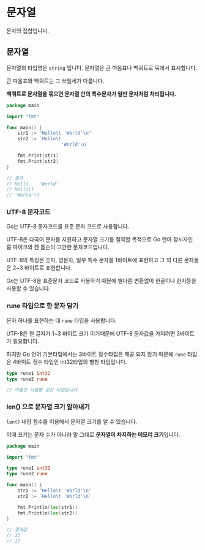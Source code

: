 # 문자열

문자의 집합입니다.



## 문자열

문자열의 타입명은 `string` 입니다. 문자열은 큰 따옴표나 백쿼트로 묶에서 표시합니다.

큰 따옴표와 백쿼트는 그 쓰임세가 다릅니다.

**백쿼트로 문자열을 묶으면 문자열 안의 특수문자가 일반 문자처럼 처리됩니다.**

```go
package main

import "fmt"

func main() {
	str1 := "Hello\t 'World'\n"
	str2 := `Hello\t 
					'World'\n`

	fmt.Print(str1)
	fmt.Print(str2)
}

// 결과
// Hello    'World'
// Hello\t 
// 'World'\n
```



### UTF-8 문자코드

Go는 UTF-8 문자코드를 표준 문자 코드로 사용합니다.

UTF-8은 다국어 문자를 지원하고 문자열 크기를 절약할 목적으로 Go 언어 창시자인 홉 파이크와 켄 톰슨이 고안한 문자코드입니다.

UTF-8의 특징은 숫자, 영문자, 일부 특수 문자를 1바이트에 표현하고 그 외 다른 문자들은 2~3 바이트로 표현합니다.

Go는 UTF-8을 표준문자 코드로 사용하기 때문에 별다른 변환없이 한글이나 한자등을 사용할 수 있습니다.



### rune 타입으로 한 문자 담기

문자 하나를 표현하는 데 `rune` 타입을 사용합니다.

UTF-8은 한 글자가 1~3 바이트 크기 이기때문에 UTF-8 문자값을 가지려면 3바이트가 필요합니다.

하지만 Go 언어 기본타입에서는 3바이트 정수타입은 제공 되지 않기 때문에 `rune` 타입은 4바이트 정수 타입인 int32타입의 별칭 타입입니다.

```go
type rune1 int32
type rune2 rune

// 이름만 다를뿐 같은 타입입니다.
```





### len() 으로 문자열 크기 알아내기

`len()` 내장 함수를 이용해서 문자열 크기를 알 수 있습니다.

이때 크기는 문자 수가 아니라 말 그대로 **문자열이 차지하는 메모리 크기**입니다.

```go
package main

import "fmt"

type rune1 int32
type rune2 rune

func main() {
	str1 := "Hello\t 'World'\n"
	str2 := `Hello\t 'World'\n`

	fmt.Println(len(str1))
	fmt.Println(len(str2))
}

// 결과값
// 15
// 17
```

